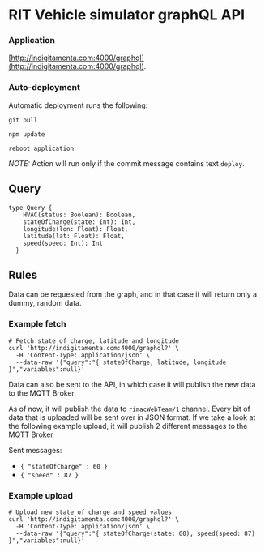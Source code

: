 # RIT Vehicle simulator graphQL API 

### Application 
[http://indigitamenta.com:4000/graphql](http://indigitamenta.com:4000/graphql).


### Auto-deployment

Automatic deployment runs the following:
```
git pull

npm update

reboot application
```

*NOTE:* Action will run only if the commit message contains text `deploy`.

## Query
```
type Query {
    HVAC(status: Boolean): Boolean,
    stateOfCharge(state: Int): Int,
    longitude(lon: Float): Float,
    latitude(lat: Float): Float,
    speed(speed: Int): Int
  }
```

## Rules 

Data can be requested from the graph, and in that case it will return only a dummy, random data.

### Example fetch
```
# Fetch state of charge, latitude and longitude
curl 'http://indigitamenta.com:4000/graphql?' \
  -H 'Content-Type: application/json' \
  --data-raw '{"query":"{ stateOfCharge, latitude, longitude }","variables":null}'
```

Data can also be sent to the API, in which case it will publish the new data to the MQTT Broker.

As of now, it will publish the data to `rimacWebTeam/1` channel. Every bit of data that is uploaded will be sent over in JSON format. If we take a look at the following example upload, it will publish 2 different messages to the MQTT Broker

Sent messages: 
 - `{ "stateOfCharge" : 60 }`
 - `{ "speed" : 87 }`

### Example upload
```
# Upload new state of charge and speed values
curl 'http://indigitamenta.com:4000/graphql?' \
  -H 'Content-Type: application/json' \
  --data-raw '{"query":"{ stateOfCharge(state: 60), speed(speed: 87) }","variables":null}'
```
